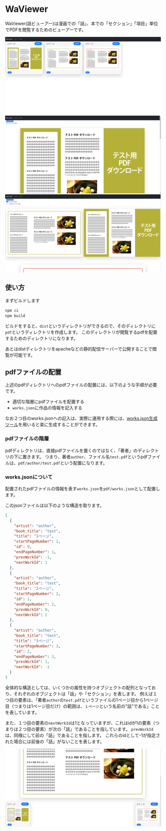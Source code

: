 # WaViewer
WaViewer(話ビューアー)は漫画での「話」、本での「セクション」「項目」単位でPDFを閲覧するためのビューアーです。

![話のリスト](./image/work-list.png "話のリスト")
![単一ページ](./image/single-page.png "単一ページ")
![見開きページ](./image/facing-page.png "見開きページ")


## 使い方
まずビルドします
```sh
npm ci
npm build
```

ビルドをすると、`dist`というディレクトリができるので、そのディレクトリに`pdf`というディレクトリを作成します。
このディレクトリが閲覧するpdfを配置するためのディレクトリになります。

あとはdistディレクトリをapacheなどの静的配信サーバーで公開することで閲覧が可能です。

## pdfファイルの配置
上述のpdfディレクトリへのpdfファイルの配置には、以下のような手順が必要です。

* 適切な階層にpdfファイルを配置する
* `works.json`に作品の情報を記入する

    
なお２つ目のworks.jsonへの記入は、実際に運用する際には、[works.json生成ツール](https://github.com/Kotaro7750/WaViewer-json-builder)を用いると楽に生成することができます。

### pdfファイルの階層
pdfディレクトリは、直接pdfファイルを置くのではなく、「著者」のディレクトリの下に置きます。
つまり、著者`author`、ファイル名`test.pdf`というpdfファイルは、`pdf/author/test.pdf`という配置になります。

### works.jsonについて
配置されたpdfファイルの情報を表す`works.json`を`pdf/works.json`として配置します。

このjsonファイルは以下のような構造を取ります。

```json
[
  {
    "artist": "author",
    "book_title": "test",
    "title": "1ページ",
    "startPageNumber": 1,
    "id": 0,
    "endPageNumber": 1,
    "prevWorkId": -1,
    "nextWorkId": 1
  },
  {
    "artist": "author",
    "book_title": "test",
    "title": "2ページ",
    "startPageNumber": 2,
    "id": 1,
    "endPageNumber": 2,
    "prevWorkId": 0,
    "nextWorkId": 2
  },
  {
    "artist": "author",
    "book_title": "test",
    "title": "3ページ",
    "startPageNumber": 3,
    "id": 2,
    "endPageNumber": 3,
    "prevWorkId": 1,
    "nextWorkId": -1
  }
]
```

全体的な構造としては、いくつかの属性を持つオブジェクトの配列となっており、それぞれのオブジェクトは「話」や「セクション」を表します。
例えば１つ目の要素は、「著者`author`の`test.pdf`というファイルの1ページ目から1ページ目（つまりは1ページ目だけ）の範囲は、`１ページ`という名前の"話"である」ことを表しています。

また、１つ目の要素の`nextWorkId`は1となっていますが、これはidが1の要素（つまりは２つ目の要素）が次の「話」であることを指しています。
`prevWorkId`は、同様にして前の「話」であることを指します。
これらのidとして-1が指定された場合には前後の「話」がないことを表します。

![前後の話](./image/work-chain.png "前後の話")
